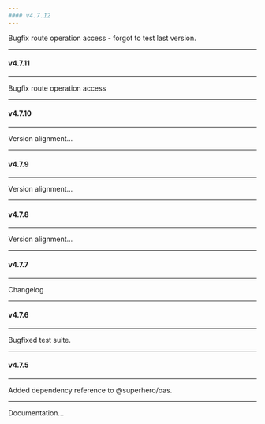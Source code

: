```yaml
---
#### v4.7.12
---
```


Bugfix route operation access - forgot to test last version.

---
#### v4.7.11
---

Bugfix route operation access

---
#### v4.7.10
---

Version alignment...

---
#### v4.7.9
---

Version alignment...

---
#### v4.7.8
---

Version alignment...

---
#### v4.7.7
---

Changelog

---
#### v4.7.6
---

Bugfixed test suite.

---
#### v4.7.5
---

Added dependency reference to @superhero/oas.

---

Documentation...
